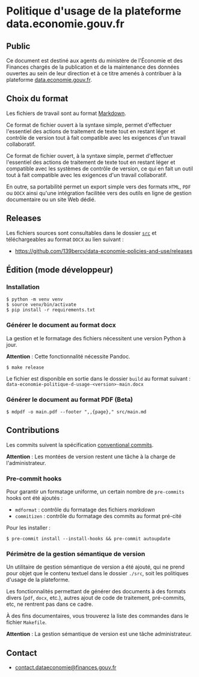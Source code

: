 # Politique d'usage de la plateforme data.economie.gouv.fr

## Public

Ce document est destiné aux agents du ministère de l'Économie et des Finances chargés de la publication et de la
maintenance des données ouvertes au sein de leur direction et à ce titre amenés à contribuer à la plateforme
[data.economie.gouv.fr](https://data.economie.gouv.fr).

## Choix du format

Les fichiers de travail sont au format [Markdown](https://docs.framasoft.org/fr/grav/markdown.html).

Ce format de fichier ouvert à la syntaxe simple, permet d'effectuer l'essentiel des actions de traitement de texte tout
en restant léger et contrôle de version tout à fait compatible avec les exigences d'un travail collaboratif.

Ce format de fichier ouvert, à la syntaxe simple, permet d'effectuer l'essentiel des actions de traitement de texte tout
en restant léger et compatible avec les systèmes de contrôle de version, ce qui en fait un outil tout à fait compatible
avec les exigences d'un travail collaboratif.

En outre, sa portabilité permet un export simple vers des formats `HTML`, `PDF` ou `DOCX` ainsi qu'une intégration
facilitée vers des outils en ligne de gestion documentaire ou un site Web dédié.

## Releases

Les fichiers sources sont consultables dans le dossier
[`src`](https://github.com/139bercy/data-economie-policies-and-use/tree/main/src) et téléchargeables au format `DOCX` au
lien suivant :

- https://github.com/139bercy/data-economie-policies-and-use/releases

## Édition (mode développeur)

### Installation

```
$ python -m venv venv
$ source venv/bin/activate
$ pip install -r requirements.txt
```

### Générer le document au format docx

La gestion et le formatage des fichiers nécessitent une version Python à jour.

**Attention** : Cette fonctionnalité nécessite Pandoc.

```
$ make release
```

Le fichier est disponible en sortie dans le dossier `build` au format suivant :
`data-economie-politique-d-usage-<version>-main.docx`

### Générer le document au format PDF (Beta)

```
$ mdpdf -o main.pdf --footer ",,{page}," src/main.md
```

## Contributions

Les commits suivent la spécification [conventional commits](https://www.conventionalcommits.org/fr/v1.0.0/).

**Attention** : Les montées de version restent une tâche à la charge de l'administrateur.

### Pre-commit hooks

Pour garantir un formatage uniforme, un certain nombre de `pre-commits` hooks ont été ajoutés :

- `mdformat` : contrôle du formatage des fichiers _markdown_
- `commitizen` : contrôle du formatage des commits au format pré-cité

Pour les installer :

```
$ pre-commit install --install-hooks && pre-commit autoupdate
```

### Périmètre de la gestion sémantique de version

Un utilitaire de gestion sémantique de version a été ajouté, qui ne prend pour objet que le contenu textuel dans le
dossier `./src`, soit les politiques d'usage de la plateforme.

Les fonctionnalités permettant de générer des documents à des formats divers (`pdf`, `docx`, etc.), autres ajout de code
de traitement, pré-commits, etc, ne rentrent pas dans ce cadre.

À des fins documentaires, vous trouverez la liste des commandes dans le fichier `Makefile`.

**Attention** : La gestion sémantique de version est une tâche administrateur.

## Contact

- [contact.dataeconomie@finances.gouv.fr](mailto:contact.dataeconomie@finances.gouv.fr)

